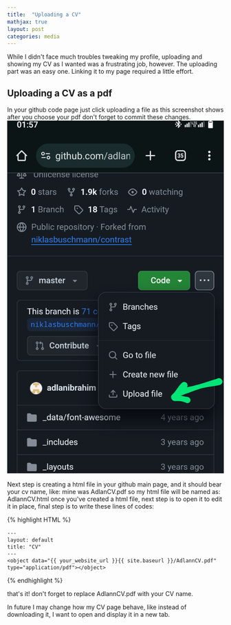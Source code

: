 ```yaml
---
title:  "Uploading a CV"
mathjax: true
layout: post
categories: media
---
```


While I didn't face much troubles tweaking my profile, uploading and showing my CV as I wanted was a frustrating job, however. The uploading part was an easy one. Linking it to my page required a little effort.

## Uploading a CV as a pdf

In your github code page just click uploading a file as this screenshot shows after you choose your pdf don't forget to commit these changes.
![Screenshot](/assets/Screenshot.png)

Next step is creating a html file in your github main page, and it should bear your cv name, like: mine was AdlanCV.pdf so my html file will be named as: AdlannCV.html
once you've created a html file, next step is to open it to edit it in place, final step is to write these lines of codes: 


{% highlight HTML %}
```
---
layout: default
title: "CV"
---
<object data="{{ your_website_url }}{{ site.baseurl }}/AdlannCV.pdf" type="application/pdf"></object>
```
{% endhighlight %}

that's it! don't forget to replace AdlannCV.pdf with your CV name.

In future I may change how my CV page behave, like instead of downloading it, I want to open and display it in a new tab.

